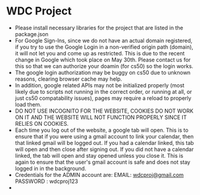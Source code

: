 # WDC Project

- Please install necessary libraries for the project that are listed in the package.json
- For Google Sign-Ins, since we do not have an actual domain registered, if you try to use the Google Login in a non-verified origin path (domain), it will not let you and come up as restricted. This is due to the recent change in Google which took place on May 30th. Please contact us for this so that we can authorize your doamin (for cs50) so the login works.
- The google login authorization may be buggy on cs50 due to unknown reasons, clearing browser cache may help.
- In addition, google related APIs may not be initialized properly (most likely due to scripts not running in the correct order, or running at all, or just cs50 compatability issues), pages may require a reload to properly load them.
- DO NOT USE INCOGNITO FOR THE WEBSITE, COOKIES DO NOT WORK ON IT AND THE WEBSITE WILL NOT FUNCTION PROPERLY SINCE IT RELIES ON COOKIES.
- Each time you log out of the website, a google tab will open. This is to ensure that if you were using a gmail account to link your calendar, then that linked gmail will be logged out. If you had a calendar linked, this tab will open and then close after signing out. If you did not have a calendar linked, the tab will open and stay opened unless you close it. This is again to ensure that the user's gmail account is safe and does not stay logged in in the background.
- Credentials for the ADMIN account are: EMAIL: wdcproj@gmail.com  PASSWORD : wdcproj123 
- 
